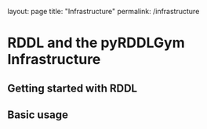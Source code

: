 layout: page
title: "Infrastructure"
permalink: /infrastructure

# RDDL and the pyRDDLGym Infrastructure

## Getting started with RDDL

## Basic usage
